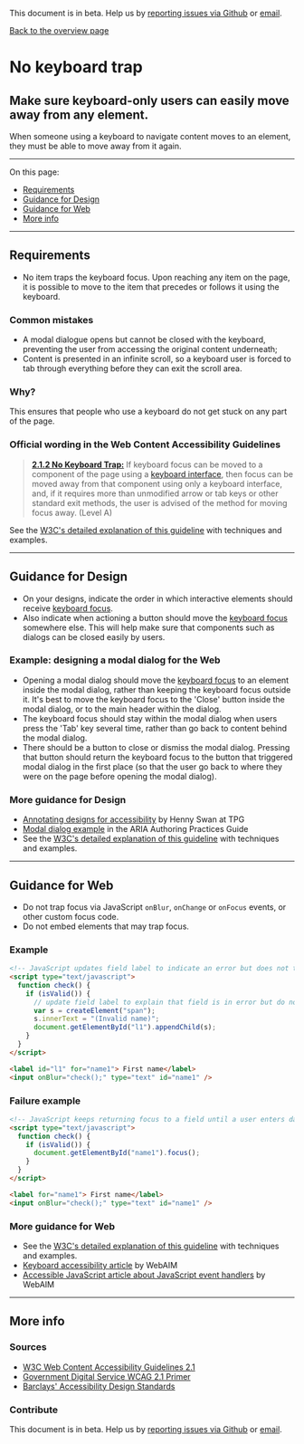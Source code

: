 This document is in beta. Help us by [reporting issues via Github](https://github.com/jfhector/accessibility-guidelines) or [email](mailto:jeanfrancois.hector@googlemail.com).

[Back to the overview page](./../index.html)

# No keyboard trap

## Make sure keyboard-only users can easily move away from any element.

When someone using a keyboard to navigate content moves to an element, they must be able to move away from it again.

---

On this page:

- [Requirements](#requirements)
- [Guidance for Design](#guidance-for-design)
- [Guidance for Web](#guidance-for-web)
- [More info](#more-info)

---

## Requirements

- No item traps the keyboard focus. Upon reaching any item on the page, it is possible to move to the item that precedes or follows it using the keyboard.

### Common mistakes

- A modal dialogue opens but cannot be closed with the keyboard, preventing the user from accessing the original content underneath;
- Content is presented in an infinite scroll, so a keyboard user is forced to tab through everything before they can exit the scroll area.

### Why?

This ensures that people who use a keyboard do not get stuck on any part of the page.

### Official wording in the Web Content Accessibility Guidelines

> [**2.1.2 No Keyboard Trap:**](https://www.w3.org/TR/UNDERSTANDING-WCAG20/keyboard-operation-trapping.html) If keyboard focus can be moved to a component of the page using a [keyboard interface](https://www.w3.org/TR/UNDERSTANDING-WCAG20/keyboard-operation-trapping.html#keybrd-interfacedef), then focus can be moved away from that component using only a keyboard interface, and, if it requires more than unmodified arrow or tab keys or other standard exit methods, the user is advised of the method for moving focus away. (Level A)

See the [W3C's detailed explanation of this guideline](https://www.w3.org/TR/UNDERSTANDING-WCAG20/keyboard-operation-trapping.html) with techniques and examples.

---

## Guidance for Design

- On your designs, indicate the order in which interactive elements should receive [keyboard focus](./definitions.md#keyboard-focus).
- Also indicate when actioning a button should move the [keyboard focus](./definitions.md#keyboard-focus) somewhere else.
  This will help make sure that components such as dialogs can be closed easily by users.

### Example: designing a modal dialog for the Web

- Opening a modal dialog should move the [keyboard focus](./definitions.md#keyboard-focus) to an element inside the modal dialog, rather than keeping the keyboard focus outside it. It's best to move the keyboard focus to the 'Close' button inside the modal dialog, or to the main header within the dialog.
- The keyboard focus should stay within the modal dialog when users press the 'Tab' key several time, rather than go back to content behind the modal dialog.
- There should be a button to close or dismiss the modal dialog. Pressing that button should return the keyboard focus to the button that triggered modal dialog in the first place (so that the user go back to where they were on the page before opening the modal dialog).

### More guidance for Design

- [Annotating designs for accessibility](https://drive.google.com/file/d/1n0DkLoFydmbNxLisivqHh8xoo467HgBJ/view?usp=sharing) by Henny Swan at TPG
- [Modal dialog example](https://www.w3.org/TR/wai-aria-practices-1.1/examples/dialog-modal/dialog.html) in the ARIA Authoring Practices Guide
- See the [W3C's detailed explanation of this guideline](https://www.w3.org/TR/UNDERSTANDING-WCAG20/keyboard-operation-trapping.html) with techniques and examples.

---

## Guidance for Web

- Do not trap focus via JavaScript `onBlur`, `onChange` or `onFocus` events, or other custom focus code.
- Do not embed elements that may trap focus.

### Example

```html
<!-- JavaScript updates field label to indicate an error but does not trap focus -->
<script type="text/javascript">
  function check() {
    if (isValid()) {
      // update field label to explain that field is in error but do not trap focus
      var s = createElement("span");
      s.innerText = "(Invalid name)";
      document.getElementById("l1").appendChild(s);
    }
  }
</script>

<label id="l1" for="name1"> First name</label>
<input onBlur="check();" type="text" id="name1" />
```

### Failure example

```html
<!-- JavaScript keeps returning focus to a field until a user enters data correctly -->
<script type="text/javascript">
  function check() {
    if (isValid()) {
      document.getElementById("name1").focus();
    }
  }
</script>

<label for="name1"> First name</label>
<input onBlur="check();" type="text" id="name1" />
```

### More guidance for Web

- See the [W3C's detailed explanation of this guideline](https://www.w3.org/TR/UNDERSTANDING-WCAG20/keyboard-operation-trapping.html) with techniques and examples.
- [Keyboard accessibility article](http://webaim.org/techniques/keyboard/) by WebAIM
- [Accessible JavaScript article about JavaScript event handlers](https://webaim.org/techniques/javascript/eventhandlers) by WebAIM

---

## More info

### Sources

- [W3C Web Content Accessibility Guidelines 2.1](https://www.w3.org/TR/WCAG21/)
- [Government Digital Service WCAG 2.1 Primer](https://alphagov.github.io/wcag-primer/)
- [Barclays' Accessibility Design Standards](https://home.barclays/who-we-are/our-suppliers/our-requirements-of-external-suppliers/)

### Contribute

This document is in beta. Help us by [reporting issues via Github](https://github.com/jfhector/accessibility-guidelines) or [email](mailto:jeanfrancois.hector@googlemail.com).
